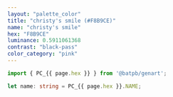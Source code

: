 ```yaml
---
layout: "palette_color"
title: "christy's smile (#F8B9CE)"
name: "christy's smile"
hex: "F8B9CE"
luminance: 0.5911061368
contrast: "black-pass"
color_category: "pink"
---
```


```typescript
import { PC_{{ page.hex }} } from '@batpb/genart';

let name: string = PC_{{ page.hex }}.NAME;
```
